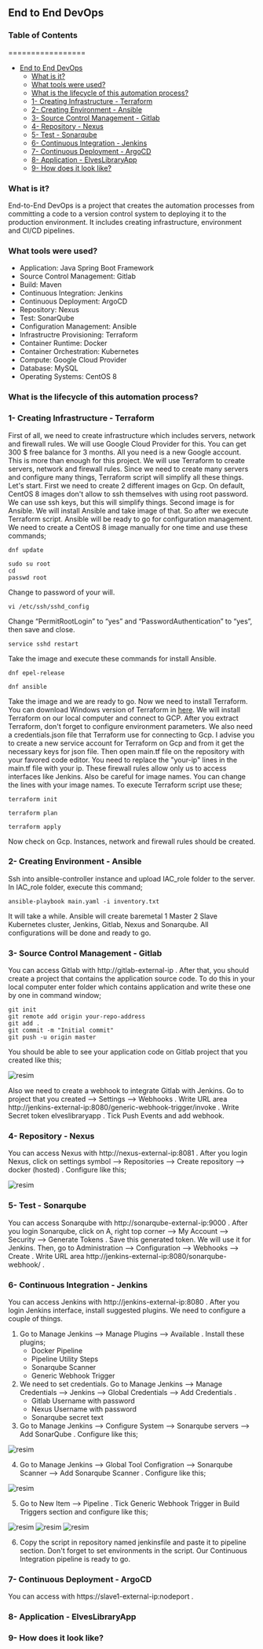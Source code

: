 ## End to End DevOps

### Table of Contents
=================

- [End to End DevOps](#end-to-end-devops)
  * [What is it?](#what-is-it-)
  * [What tools were used?](#what-tools-were-used-)
  * [What is the lifecycle of this automation process?](#what-is-the-lifecycle-of-this-automation-process-)
  * [1- Creating Infrastructure - Terraform](#1--creating-infrastructure---terraform)
  * [2- Creating Environment - Ansible](#2--creating-environment---ansible)
  * [3- Source Control Management - Gitlab](#3--source-control-management---gitlab)
  * [4- Repository - Nexus](#4--repository---nexus)
  * [5- Test - Sonarqube](#5--test---sonarqube)
  * [6- Continuous Integration - Jenkins](#6--continuous-integration---jenkins)
  * [7- Continuous Deployment - ArgoCD](#7--continuous-deployment---argocd)
  * [8- Application - ElvesLibraryApp](#8--application---elveslibraryapp)
  * [9- How does it look like?](#9--how-does-it-look-like-)

### What is it?
End-to-End DevOps is a project that creates the automation processes from committing a code to a version control system to deploying it to the production environment. It includes creating infrastructure, environment and CI/CD pipelines.
### What tools were used?
- Application: Java Spring Boot Framework
- Source Control Management: Gitlab
- Build: Maven
- Continuous Integration: Jenkins
- Continuous Deployment: ArgoCD
- Repository: Nexus
- Test: SonarQube
- Configuration Management: Ansible
- Infrastructre Provisioning: Terraform
- Container Runtime: Docker
- Container Orchestration: Kubernetes
- Compute: Google Cloud Provider
- Database: MySQL
- Operating Systems: CentOS 8
### What is the lifecycle of this automation process?

### 1- Creating Infrastructure - Terraform
First of all, we need to create infrastructure which includes servers, network and firewall rules. We will use Google Cloud Provider for this. You can get 300 $ free balance for 3 months. All you need is a new Google account. This is more than enough for this project. 
We will use Terraform to create servers, network and firewall rules. Since we need to create many servers and configure many things, Terraform script will simplify all these things. Let's start.
First we need to create 2 different images on Gcp. On default, CentOS 8 images don't allow to ssh themselves with using root password. We can use ssh keys, but this will simplify things. Second image is for Ansible. We will install Ansible and take image of that. So after we execute Terraform script. Ansible will be ready to go for configuration management.
We need to create a CentOS 8 image manually for one time and use these commands;
```shell
dnf update
```
```shell
sudo su root
cd
passwd root
```
Change to password of your will.
```shell
vi /etc/ssh/sshd_config
```
Change “PermitRootLogin” to “yes” and “PasswordAuthentication” to “yes”, then save and close.
```shell
service sshd restart
```
Take the image and execute these commands for install Ansible.
```shell
dnf epel-release
```
```shell
dnf ansible
```
Take the image and we are ready to go. 
Now we need to install Terraform. You can download Windows version of Terraform in [here](https://www.terraform.io/downloads.html "here"). We will install Terraform on our local computer and connect to GCP. After you extract Terraform, don't forget to configure environment parameters. We also need a credentials.json file that Terraform use for connecting to Gcp. I advise you to create a new service account for Terraform on Gcp and from it get the necessary keys for json file. Then open main.tf file on the repository with your favored code editor. You need to replace the "your-ip" lines in the main.tf file with your ip. These firewall rules allow only us to access interfaces like Jenkins. Also be careful for image names. You can change the lines with your image names. To execute Terraform script use these;
```shell
terraform init
```
```shell
terraform plan
```
```shell
terraform apply
```
Now check on Gcp. Instances, network and firewall rules should be created. 
### 2- Creating Environment - Ansible
Ssh into ansible-controller instance and upload IAC_role folder to the server. In IAC_role folder, execute this command;
```shell
ansible-playbook main.yaml -i inventory.txt
```
It will take a while. Ansible will create baremetal 1 Master 2 Slave Kubernetes cluster, Jenkins, Gitlab, Nexus and Sonarqube. All configurations will be done and ready to go. 
### 3- Source Control Management - Gitlab
You can access Gitlab with http://gitlab-external-ip . After that, you should create a project that contains the application source code. To do this in your local computer enter folder which contains application and write these one by one in command window;
```shell
git init
git remote add origin your-repo-address
git add .
git commit -m "Initial commit"
git push -u origin master
```
You should be able to see your application code on Gitlab project that you created like this;

![resim](https://user-images.githubusercontent.com/60771816/120084540-c75b0780-c0d9-11eb-8442-4cf7b90658de.png)

Also we need to create a webhook to integrate Gitlab with Jenkins. Go to project that you created --> Settings --> Webhooks . Write URL area http://jenkins-external-ip:8080/generic-webhook-trigger/invoke . Write Secret token elveslibraryapp . Tick Push Events and add webhook.
### 4- Repository - Nexus
You can access Nexus with http://nexus-external-ip:8081 . After you login Nexus, click on settings symbol --> Repositories --> Create repository --> docker (hosted) . Configure like this;

![resim](https://user-images.githubusercontent.com/60771816/120084552-df328b80-c0d9-11eb-95e4-ecf72c56a29e.png)

### 5- Test - Sonarqube
You can access Sonarqube with http://sonarqube-external-ip:9000 . After you login Sonarqube, click on A, right top corner --> My Account --> Security --> Generate Tokens . Save this generated token. We will use it for Jenkins. Then, go to Administration --> Configuration --> Webhooks --> Create . Write URL area http://jenkins-external-ip:8080/sonarqube-webhook/ . 
### 6- Continuous Integration - Jenkins
You can access Jenkins with http://jenkins-external-ip:8080 . After you login Jenkins interface, install suggested plugins. We need to configure a couple of things.
1. Go to Manage Jenkins --> Manage Plugins --> Available . Install these plugins;
     - Docker Pipeline
     - Pipeline Utility Steps
     - Sonarqube Scanner
     - Generic Webhook Trigger
2. We need to set credentials. Go to Manage Jenkins --> Manage Credentials --> Jenkins --> Global Credentials --> Add Credentials .
     - Gitlab Username with password
     - Nexus Username with password
     - Sonarqube secret text
3. Go to Manage Jenkins --> Configure System --> Sonarqube servers --> Add SonarQube . Configure like this;

![resim](https://user-images.githubusercontent.com/60771816/120084807-f07c9780-c0db-11eb-8971-d6cfb8b9d899.png)

 
4. Go to Manage Jenkins --> Global Tool Configration --> Sonarqube Scanner --> Add Sonarqube Scanner . Configure like this;

![resim](https://user-images.githubusercontent.com/60771816/120084793-d17e0580-c0db-11eb-8248-dc6232f11169.png)

5. Go to New Item --> Pipeline . Tick Generic Webhook Trigger in Build Triggers section and configure like this;
 
![resim](https://user-images.githubusercontent.com/60771816/120084877-81537300-c0dc-11eb-9080-76a830220f1e.png) ![resim](https://user-images.githubusercontent.com/60771816/120084904-cbd4ef80-c0dc-11eb-9e27-ed8bf97416ed.png) ![resim](https://user-images.githubusercontent.com/60771816/120084899-bcee3d00-c0dc-11eb-93a3-a6026040470c.png)

6. Copy the script in repository named jenkinsfile and paste it to pipeline section. Don't forget to set environments in the script. Our Continuous Integration pipeline is ready to go.
### 7- Continuous Deployment - ArgoCD
You can access with https://slave1-external-ip:nodeport . 
### 8- Application - ElvesLibraryApp

### 9- How does it look like?
